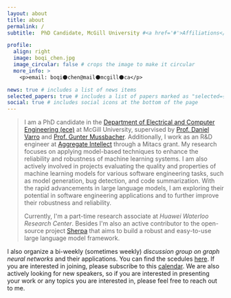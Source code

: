 ```yaml
---
layout: about
title: about
permalink: /
subtitle:  PhD Candidate, McGill University #<a href='#'>Affiliations</a>. Address. Contacts. Moto. Etc.

profile:
  align: right
  image: boqi_chen.jpg
  image_circular: false # crops the image to make it circular
  more_info: >
    <p>email: boqi⚫chen@mail⚫mcgill⚫ca</p>

news: true # includes a list of news items
selected_papers: true # includes a list of papers marked as "selected={true}"
social: true # includes social icons at the bottom of the page
---
```

> I am a PhD candidate in the [Department of Electrical and Computer Engineering (ece)](https://www.mcgill.ca/ece/) at McGill University, supervised by [Prof. Daniel Varro](https://liu.se/en/employee/danva91) and [Prof. Gunter Mussbacher](https://www.ece.mcgill.ca/~gmussb1/). Additionally, I work as an R&D engineer at [Aggregate Intellect](https://www.ai.science/) through a Mitacs grant. My research focuses on applying model-based techniques to enhance the reliability and robustness of machine learning systems. I am also actively involved in projects evaluating the quality and properties of machine learning models for various software engineering tasks, such as model generation, bug detection, and code summarization. With the rapid advancements in large language models, I am exploring their potential in software engineering applications and to further improve their robustness and reliability.
> 
> 
> Currently, I'm a part-time research associate at _Huawei Waterloo Research Center_. Besides I'm also an active contributor to the open-source project [Sherpa](https://github.com/Aggregate-Intellect/sherpa) that aims to build a robust and easy-to-use large language model framework.

I also organize a bi-weekly (sometimes weekly) _discussion group on graph neural networks_ and their applications. You can find the scedules [here](https://www.notion.so/boqi-chen/GNN-Discussion-Group-9c763d37f6dd4a73b0befb0f67d10493). If you are interested in joining, please subscribe to this [calendar](https://lu.ma/gnn-discussion-group). We are also actively looking for new speakers, so if you are interested in presenting your work or any topics you are interested in, please feel free to reach out to me.


<!-- Write your biography here. Tell the world about yourself. Link to your favorite [subreddit](http://reddit.com). You can put a picture in, too. The code is already in, just name your picture `prof_pic.jpg` and put it in the `img/` folder. -->

<!-- Put your address / P.O. box / other info right below your picture. You can also disable any of these elements by editing `profile` property of the YAML header of your `_pages/about.md`. Edit `_bibliography/papers.bib` and Jekyll will render your [publications page](/al-folio/publications/) automatically. -->

<!-- Link to your social media connections, too. This theme is set up to use [Font Awesome icons](https://fontawesome.com/) and [Academicons](https://jpswalsh.github.io/academicons/), like the ones below. Add your Facebook, Twitter, LinkedIn, Google Scholar, or just disable all of them. -->
